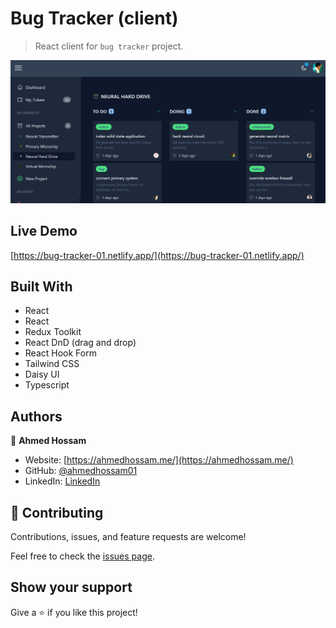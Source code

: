 # Bug Tracker (client)

> React client for `bug tracker` project.

![screenshot](./screenshot.png)

## Live Demo

[https://bug-tracker-01.netlify.app/](https://bug-tracker-01.netlify.app/)

## Built With

- React
- React
- Redux Toolkit
- React DnD (drag and drop)
- React Hook Form
- Tailwind CSS
- Daisy UI
- Typescript

## Authors

👤 **Ahmed Hossam**

- Website: [https://ahmedhossam.me/](https://ahmedhossam.me/)
- GitHub: [@ahmedhossam01](https://github.com/ahmedhossam01)
- LinkedIn: [LinkedIn](https://linkedin.com/in/ahmedhossam01)

## 🤝 Contributing

Contributions, issues, and feature requests are welcome!

Feel free to check the [issues page](../../issues/).

## Show your support

Give a ⭐️ if you like this project!
